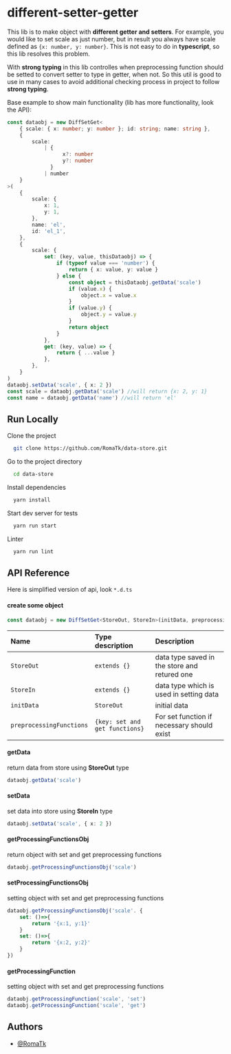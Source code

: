 # different-setter-getter

This lib is to make object with **different getter and setters**.
For example, you would like to set scale as just number, but in result you always have scale defined as `{x: number, y: number}`. This is not easy to do in **typescript**, so this lib resolves this problem.

With **strong typing** in this lib controlles when preprocessing function should be setted to convert setter to type in getter, when not. So this util is good to use in many cases to avoid additional checking process in project to follow **strong typing**.

Base example to show main functionality (lib has more functionality, look the API):

```typescript
const dataobj = new DiffSetGet<
    { scale: { x: number; y: number }; id: string; name: string },
    {
        scale:
            | {
                  x?: number
                  y?: number
              }
            | number
    }
>(
    {
        scale: {
            x: 1,
            y: 1,
        },
        name: 'el',
        id: 'el_1',
    },
    {
        scale: {
            set: (key, value, thisDataobj) => {
                if (typeof value === 'number') {
                    return { x: value, y: value }
                } else {
                    const object = thisDataobj.getData('scale')
                    if (value.x) {
                        object.x = value.x
                    }
                    if (value.y) {
                        object.y = value.y
                    }
                    return object
                }
            },
            get: (key, value) => {
                return { ...value }
            },
        },
    }
)
dataobj.setData('scale', { x: 2 })
const scale = dataobj.getData('scale') //will return {x: 2, y: 1}
const name = dataobj.getData('name') //will return 'el'
```

## Run Locally

Clone the project

```bash
  git clone https://github.com/RomaTk/data-store.git
```

Go to the project directory

```bash
  cd data-store
```

Install dependencies

```bash
  yarn install
```

Start dev server for tests

```bash
  yarn run start
```

Linter

```bash
  yarn run lint
```

## API Reference

Here is simplified version of api, look `*.d.ts`

#### create some object

```typescript
const dataobj = new DiffSetGet<StoreOut, StoreIn>(initData, preprocessingFunctions)
```

| Name                     | Type description               | Description                                  |
| :----------------------- | :----------------------------- | :------------------------------------------- |
| `StoreOut`               | `extends {}`                   | data type saved in the store and retured one |
| `StoreIn`                | `extends {}`                   | data type which is used in setting data      |
| `initData`               | `StoreOut`                     | initial data                                 |
| `preprocessingFunctions` | `{key: set and get functions}` | For set function if necessary should exist   |

#### getData

return data from store using **StoreOut** type

```typescript
dataobj.getData('scale')
```

#### setData

set data into store using **StoreIn** type

```typescript
dataobj.setData('scale', { x: 2 })
```

#### getProcessingFunctionsObj

return object with set and get preprocessing functions

```typescript
dataobj.getProcessingFunctionsObj('scale')
```

#### setProcessingFunctionsObj

setting object with set and get preprocessing functions

```typescript
dataobj.getProcessingFunctionsObj('scale'. {
    set: ()=>{
        return '{x:1, y:1}'
    }
    set: ()=>{
        return '{x:2, y:2}'
    }
})
```

#### getProcessingFunction

setting object with set and get preprocessing functions

```typescript
dataobj.getProcessingFunction('scale', 'set')
dataobj.getProcessingFunction('scale', 'get')
```

## Authors

-   [@RomaTk](https://github.com/RomaTk)

